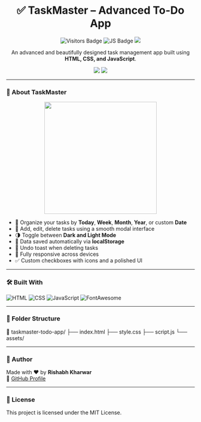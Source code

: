 <h1 align="center">✅ TaskMaster – Advanced To-Do App</h1>

<p align="center">
  <img src="https://komarev.com/ghpvc/?username=Rixhabh-k&label=Visitors&style=flat-square&color=blue" alt="Visitors Badge"/>
  <img src="https://img.shields.io/badge/Made%20With-JavaScript-yellow?style=flat-square&logo=javascript" alt="JS Badge"/>
  <img src="https://img.shields.io/badge/Status-Completed-brightgreen?style=flat-square"/>
</p>

<p align="center">
   An advanced and beautifully designed task management app built using <strong>HTML, CSS, and JavaScript</strong>.
</p>

<p align="center">
  <a href="https://taskmaster-to-do-app.netlify.app/" target="_blank"><img src="https://img.shields.io/badge/🔗-Live Demo-blue?style=for-the-badge"></a>
  <a href="https://github.com/Rixhabh-k" target="_blank"><img src="https://img.shields.io/badge/-GitHub-black?style=for-the-badge&logo=github"></a>
</p>

---

### 📌 About TaskMaster

<p align="center">
  <img src="https://user-images.githubusercontent.com/74038190/212484041-0f28ef57-d6a4-48de-b55e-8b86c78b84c7.gif" width="300"/>
</p>



- 📅 Organize your tasks by **Today**, **Week**, **Month**, **Year**, or custom **Date**
- 📝 Add, edit, delete tasks using a smooth modal interface
- 🌗 Toggle between **Dark and Light Mode**
- 💾 Data saved automatically via **localStorage**
- 🧠 Undo toast when deleting tasks
- 📱 Fully responsive across devices
- ✅ Custom checkboxes with icons and a polished UI

---

### 🛠 Built With

![HTML](https://img.shields.io/badge/HTML-E34F26?style=flat-square&logo=html5&logoColor=white)
![CSS](https://img.shields.io/badge/CSS-1572B6?style=flat-square&logo=css3&logoColor=white)
![JavaScript](https://img.shields.io/badge/JavaScript-F7DF1E?style=flat-square&logo=javascript&logoColor=black)
![FontAwesome](https://img.shields.io/badge/FontAwesome-528DD7?style=flat-square&logo=fontawesome&logoColor=white)

---

### 📂 Folder Structure

📁 taskmaster-todo-app/
├── index.html
├── style.css
├── script.js
└── assets/


---

### 🚀 Author

Made with ❤️ by **Rishabh Kharwar**  
🔗 [GitHub Profile](https://github.com/Rixhabh-k)

---

### 📄 License

This project is licensed under the MIT License.
